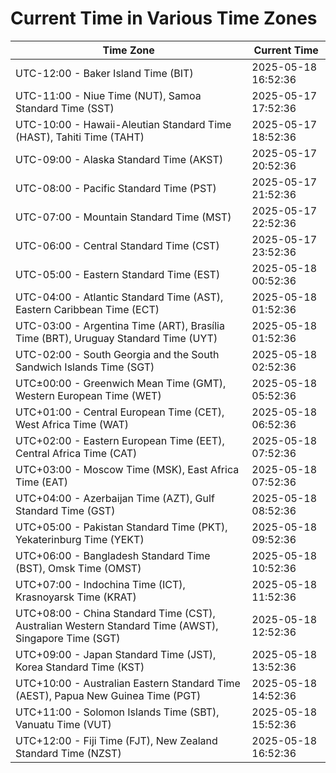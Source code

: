# Current Time in Various Time Zones

| Time Zone | Current Time |
|-----------|--------------|
| UTC-12:00 - Baker Island Time (BIT) | 2025-05-18 16:52:36 |
| UTC-11:00 - Niue Time (NUT), Samoa Standard Time (SST) | 2025-05-17 17:52:36 |
| UTC-10:00 - Hawaii-Aleutian Standard Time (HAST), Tahiti Time (TAHT) | 2025-05-17 18:52:36 |
| UTC-09:00 - Alaska Standard Time (AKST) | 2025-05-17 20:52:36 |
| UTC-08:00 - Pacific Standard Time (PST) | 2025-05-17 21:52:36 |
| UTC-07:00 - Mountain Standard Time (MST) | 2025-05-17 22:52:36 |
| UTC-06:00 - Central Standard Time (CST) | 2025-05-17 23:52:36 |
| UTC-05:00 - Eastern Standard Time (EST) | 2025-05-18 00:52:36 |
| UTC-04:00 - Atlantic Standard Time (AST), Eastern Caribbean Time (ECT) | 2025-05-18 01:52:36 |
| UTC-03:00 - Argentina Time (ART), Brasília Time (BRT), Uruguay Standard Time (UYT) | 2025-05-18 01:52:36 |
| UTC-02:00 - South Georgia and the South Sandwich Islands Time (SGT) | 2025-05-18 02:52:36 |
| UTC±00:00 - Greenwich Mean Time (GMT), Western European Time (WET) | 2025-05-18 05:52:36 |
| UTC+01:00 - Central European Time (CET), West Africa Time (WAT) | 2025-05-18 06:52:36 |
| UTC+02:00 - Eastern European Time (EET), Central Africa Time (CAT) | 2025-05-18 07:52:36 |
| UTC+03:00 - Moscow Time (MSK), East Africa Time (EAT) | 2025-05-18 07:52:36 |
| UTC+04:00 - Azerbaijan Time (AZT), Gulf Standard Time (GST) | 2025-05-18 08:52:36 |
| UTC+05:00 - Pakistan Standard Time (PKT), Yekaterinburg Time (YEKT) | 2025-05-18 09:52:36 |
| UTC+06:00 - Bangladesh Standard Time (BST), Omsk Time (OMST) | 2025-05-18 10:52:36 |
| UTC+07:00 - Indochina Time (ICT), Krasnoyarsk Time (KRAT) | 2025-05-18 11:52:36 |
| UTC+08:00 - China Standard Time (CST), Australian Western Standard Time (AWST), Singapore Time (SGT) | 2025-05-18 12:52:36 |
| UTC+09:00 - Japan Standard Time (JST), Korea Standard Time (KST) | 2025-05-18 13:52:36 |
| UTC+10:00 - Australian Eastern Standard Time (AEST), Papua New Guinea Time (PGT) | 2025-05-18 14:52:36 |
| UTC+11:00 - Solomon Islands Time (SBT), Vanuatu Time (VUT) | 2025-05-18 15:52:36 |
| UTC+12:00 - Fiji Time (FJT), New Zealand Standard Time (NZST) | 2025-05-18 16:52:36 |

